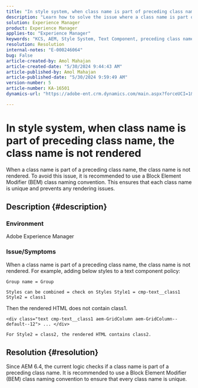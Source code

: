 ```yaml
---
title: "In style system, when class name is part of preceding class name, the class name is not rendered"
description: "Learn how to solve the issue where a class name is part of a preceding class name in Adobe Experience Manager. Use BEM class naming convention."
solution: Experience Manager
product: Experience Manager
applies-to: "Experience Manager"
keywords: "KCS, AEM, Style System, Text Component, preceding class name, BEM"
resolution: Resolution
internal-notes: "E-000246064"
bug: False
article-created-by: Amol Mahajan
article-created-date: "5/30/2024 9:44:43 AM"
article-published-by: Amol Mahajan
article-published-date: "5/30/2024 9:59:49 AM"
version-number: 5
article-number: KA-16501
dynamics-url: "https://adobe-ent.crm.dynamics.com/main.aspx?forceUCI=1&pagetype=entityrecord&etn=knowledgearticle&id=128bc938-691e-ef11-840a-6045bd06fa9d"

---
```

# In style system, when class name is part of preceding class name, the class name is not rendered


When a class name is part of a preceding class name, the class name is not rendered. To avoid this issue, it is recommended to use a Block Element Modifier (BEM) class naming convention. This ensures that each class name is unique and prevents any rendering issues.

## Description {#description}


### <b>Environment</b>

Adobe Experience Manager



### <b>Issue/Symptoms</b>

When a class name is part of a preceding class name, the class name is not rendered. For example, adding below styles to a text component policy:


```
Group name = Group
```


`Styles can be combined = check on Styles Style1 = cmp-text__class1 Style2 = class1`



Then the rendered HTML does not contain class1.


```
<div class="text cmp-text__class1 aem-GridColumn aem-GridColumn--default--12"> ... </div>
```


`For Style2 = class2, the rendered HTML contains class2.`


## Resolution {#resolution}


Since AEM 6.4, the current logic checks if a class name is part of a preceding class name. It is recommended to use a Block Element Modifier (BEM) class naming convention to ensure that every class name is unique.
